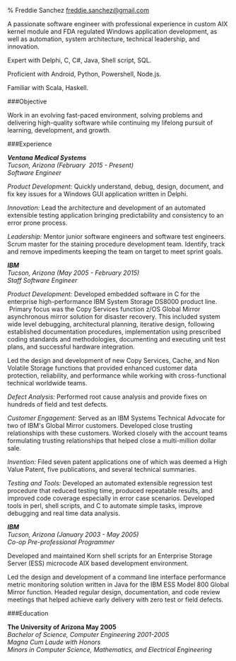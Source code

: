 % Freddie Sanchez
[freddie.sanchez@gmail.com](mailto:freddie.sanchez+resume@gmail.com)

A passionate software engineer with professional experience in custom AIX kernel module and FDA regulated Windows application development, as well as automation, system architecture, technical leadership, and innovation.

Expert with Delphi, C, C\#, Java, Shell script, SQL.

Proficient with Android, Python, Powershell, Node.js.

Familiar with Scala, Haskell.

###Objective 

Work in an evolving fast-paced environment, solving problems and delivering high-quality software while continuing my lifelong pursuit of learning, development, and growth.

###Experience 

**_Ventana Medical Systems_**  
_Tucson, Arizona (February  2015 - Present)_  
_Software Engineer_

*Product Development:* Quickly understand, debug, design, document, and
fix key issues for a Windows GUI application written in Delphi.

*Innovation:* Lead the architecture and development of an automated
extensible testing application bringing predictability and consistency
to an error prone process.

*Leadership:* Mentor junior software engineers and software test
engineers. Scrum master for the staining procedure development team.
Identify, track and remove impediments keeping the team on target to
meet sprint goals.

**_IBM_**  
_Tucson, Arizona (May 2005 - February 2015)_  
_Staff Software Engineer_  

*Product Development:* Developed embedded software in C for the enterprise
high-performance IBM System Storage DS8000 product line.  Primary focus
was the Copy Services function z/OS Global Mirror asynchronous mirror
solution for disaster recovery. This included system wide level
debugging, architectural planning, iterative design, following
established documentation procedures, implementation using prescribed
coding standards and methodologies, documenting and executing unit test
plans, and successful hardware integration.

Led the design and development of new Copy Services, Cache, and Non
Volatile Storage functions that provided enhanced customer data
protection, reliability, and performance while working with
cross-functional technical worldwide teams.

*Defect Analysis:* Performed root cause analysis and provide fixes on
hundreds of field and test defects.

*Customer Engagement:* Served as an IBM Systems Technical Advocate for two
of IBM's Global Mirror customers. Developed close trusting relationships
with these customers. Worked closely with the account teams formulating
trusting relationships that helped close a multi-million dollar sale.

*Invention:* Filed seven patent applications one of which was deemed a
High Value Patent, five publications, and several technical summaries.

*Testing and Tools:* Developed an automated extensible regression test
procedure that reduced testing time, produced repeatable results, and
improved code coverage especially in error case scenarios. Developed
tools in perl, shell scripts, and C to automate simple tasks, improve
debugging and real time data analysis.

**_IBM_**  
_Tucson, Arizona (January 2003 - May 2005)_  
_Co-op Pre-professional Programmer_

Developed and maintained Korn shell scripts for an Enterprise Storage
Server (ESS) microcode AIX based development environment.

Led the design and development of a command line interface performance
metric monitoring solution written in Java for the IBM ESS Model 800
Global Mirror function. Headed regular design, documentation, and code
review meetings that helped achieve early delivery with zero test or
field defects.

###Education 

**The University of Arizona May 2005**  
_Bachelor of Science, Computer Engineering 2001-2005_  
_Magna Cum Laude with Honors_  
_Minors in Computer Science, Mathematics, and Electrical Engineering_  
